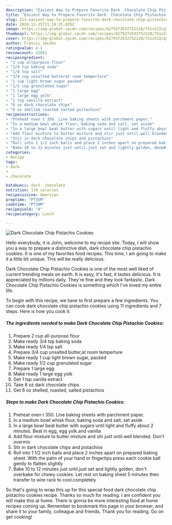 ```yaml
---
description: "Easiest Way to Prepare Favorite Dark  Chocolate Chip Pistachio Cookies"
title: "Easiest Way to Prepare Favorite Dark  Chocolate Chip Pistachio Cookies"
slug: 211-easiest-way-to-prepare-favorite-dark-chocolate-chip-pistachio-cookies
date: 2020-12-25T21:19:25.835Z
image: https://img-global.cpcdn.com/recipes/6279372632752128/751x532cq70/dark-chocolate-chip-pistachio-cookies-recipe-main-photo.jpg
thumbnail: https://img-global.cpcdn.com/recipes/6279372632752128/751x532cq70/dark-chocolate-chip-pistachio-cookies-recipe-main-photo.jpg
cover: https://img-global.cpcdn.com/recipes/6279372632752128/751x532cq70/dark-chocolate-chip-pistachio-cookies-recipe-main-photo.jpg
author: Francis Jacobs
ratingvalue: 4.1
reviewcount: 32051
recipeingredient:
- "2 cup allpurpose flour"
- "3/4 tsp baking soda"
- "1/4 tsp salt"
- "3/4 cup unsalted butterat room temperture"
- "1 cup light brown sugar packed"
- "1/2 cup granulated sugar"
- "1 large egg"
- "1 large egg yolk"
- "1 tsp vanilla extract"
- "6 oz dark chocolate chips"
- "6 oz shelled roasted salted pistachios"
recipeinstructions:
- "Preheat oven t 350. Line baking sheets with parchment paper."
- "In a medium bowl whisk flour, baking soda and salt, set aside"
- "In a large bowl beat butter with sugars until light and fluffy about 2 minutes. Beat in egg, egg yolk.and vanilla"
- "Add flour mixture to butter mixture and stir just until.well blended. Don&#39;t overmix"
- "Stir in dark chocolate chips and pistachios"
- "Roll into 1 1/2 inch balls and place 2 inches apart on prepared baking sheet. With the palm of your hand or fingertips press each cookie ball gently to flatten slightly"
- "Bake 10 to 12 minutes just until.just set and lightly golden, don&#39;t overbake for chewy cookies. Let rest on baking sheet 5  minutes then transfer to wire rack to cool.completely"
categories:
- Recipe
tags:
- dark
- 
- chocolate

katakunci: dark  chocolate 
nutrition: 134 calories
recipecuisine: American
preptime: "PT35M"
cooktime: "PT39M"
recipeyield: "4"
recipecategory: Lunch

---
```



![Dark  Chocolate Chip Pistachio Cookies](https://img-global.cpcdn.com/recipes/6279372632752128/751x532cq70/dark-chocolate-chip-pistachio-cookies-recipe-main-photo.jpg)

Hello everybody, it is John, welcome to my recipe site. Today, I will show you a way to prepare a distinctive dish, dark  chocolate chip pistachio cookies. It is one of my favorites food recipes. This time, I am going to make it a little bit unique. This will be really delicious.

Dark  Chocolate Chip Pistachio Cookies is one of the most well liked of current trending meals on earth. It is easy, it's fast, it tastes delicious. It is appreciated by millions daily. They're fine and they look fantastic. Dark  Chocolate Chip Pistachio Cookies is something which I've loved my entire life.




To begin with this recipe, we have to first prepare a few ingredients. You can cook dark  chocolate chip pistachio cookies using 11 ingredients and 7 steps. Here is how you cook it.

<!--inarticleads1-->

##### The ingredients needed to make Dark  Chocolate Chip Pistachio Cookies:

1. Prepare 2 cup all-purpose flour
1. Make ready 3/4 tsp baking soda
1. Make ready 1/4 tsp salt
1. Prepare 3/4 cup unsalted butter,at room temperture
1. Make ready 1 cup light brown sugar, packed
1. Make ready 1/2 cup granulated sugar
1. Prepare 1 large egg
1. Make ready 1 large egg yolk
1. Get 1 tsp vanilla extract
1. Take 6 oz dark chocolate chips
1. Get 6 oz shelled, roasted, salted pistachios




<!--inarticleads2-->

##### Steps to make Dark  Chocolate Chip Pistachio Cookies:

1. Preheat oven t 350. Line baking sheets with parchment paper.
1. In a medium bowl whisk flour, baking soda and salt, set aside
1. In a large bowl beat butter with sugars until light and fluffy about 2 minutes. Beat in egg, egg yolk.and vanilla
1. Add flour mixture to butter mixture and stir just until.well blended. Don&#39;t overmix
1. Stir in dark chocolate chips and pistachios
1. Roll into 1 1/2 inch balls and place 2 inches apart on prepared baking sheet. With the palm of your hand or fingertips press each cookie ball gently to flatten slightly
1. Bake 10 to 12 minutes just until.just set and lightly golden, don&#39;t overbake for chewy cookies. Let rest on baking sheet 5  minutes then transfer to wire rack to cool.completely




So that's going to wrap this up for this special food dark  chocolate chip pistachio cookies recipe. Thanks so much for reading. I am confident you will make this at home. There is gonna be more interesting food at home recipes coming up. Remember to bookmark this page in your browser, and share it to your family, colleague and friends. Thank you for reading. Go on get cooking!
